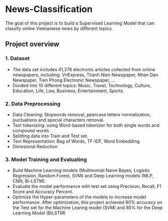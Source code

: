 # News-Classification
The goal of this project is to build a Supervised Learning Model that can classify online Vietnamese news by different topics.
## Project overview
### 1. Dataset
- The data set includes 41,276 electronic articles collected from online newspapers, including: VnExpress, Thanh Nien Newspaper, Nhan Dan Newspaper, Tien Phong Electronic Newspaper, ...
- Divided into 10 different topics: Music, Travel, Technology, Culture, Education, Life, Law, Business, Entertainment, Sports.
### 2. Data Preprocessing
- Data Cleaning: Stopwords removal, ppercase letters normalization, puctuations and special characters removal.
- Text tokenizing: using Word-based tokenizer for both single words and compound words.
- Splitting data into Train and Test set.
- Text Representation: Bag of Words, TF-IDF, Word Embedding
- Dimesional Reduction
### 3. Model Training and Evaluating
- Build Machine Learning models (Multinomial Naive Bayes, Logistic Regression, Random Forest, SVM) and Deep Learning models (MLP, CNN, Bi-LSTM).
- Evaluate the model performance with test set using Precision, Recall, F1 Score and Accuracy Percent.
- Optimize the Hyper-parameters of the models to increase model performance. After optimization, this project achieved 90% accuracy on the Test set for the Machine Learing model (SVM) and 85% for the Deep Learning Model (BiLSTM)
